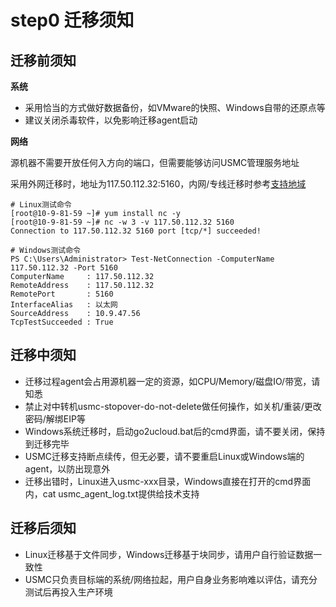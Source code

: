 # step0 迁移须知

## 迁移前须知

**系统**

- 采用恰当的方式做好数据备份，如VMware的快照、Windows自带的还原点等
- 建议关闭杀毒软件，以免影响迁移agent启动

**网络**

源机器不需要开放任何入方向的端口，但需要能够访问USMC管理服务地址

采用外网迁移时，地址为117.50.112.32:5160，内网/专线迁移时参考[支持地域](/usmc/introduction/conditions)

```
# Linux测试命令
[root@10-9-81-59 ~]# yum install nc -y
[root@10-9-81-59 ~]# nc -w 3 -v 117.50.112.32 5160
Connection to 117.50.112.32 5160 port [tcp/*] succeeded!

# Windows测试命令
PS C:\Users\Administrator> Test-NetConnection -ComputerName 117.50.112.32 -Port 5160
ComputerName     : 117.50.112.32
RemoteAddress    : 117.50.112.32
RemotePort       : 5160
InterfaceAlias   : 以太网
SourceAddress    : 10.9.47.56
TcpTestSucceeded : True
```

## 迁移中须知

- 迁移过程agent会占用源机器一定的资源，如CPU/Memory/磁盘IO/带宽，请知悉
- 禁止对中转机usmc-stopover-do-not-delete做任何操作，如关机/重装/更改密码/解绑EIP等
- Windows系统迁移时，启动go2ucloud.bat后的cmd界面，请不要关闭，保持到迁移完毕
- USMC迁移支持断点续传，但无必要，请不要重启Linux或Windows端的agent，以防出现意外
- 迁移出错时，Linux进入usmc-xxx目录，Windows直接在打开的cmd界面内，cat usmc_agent_log.txt提供给技术支持

## 迁移后须知

- Linux迁移基于文件同步，Windows迁移基于块同步，请用户自行验证数据一致性
- USMC只负责目标端的系统/网络拉起，用户自身业务影响难以评估，请充分测试后再投入生产环境